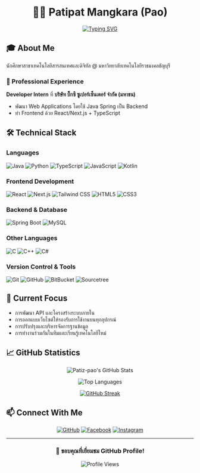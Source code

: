 <div align="center">
  <div>

  # 👨‍💻 Patipat Mangkara (Pao)

  </div>
  
[![Typing SVG](https://readme-typing-svg.herokuapp.com?font=Fira+Code&pause=1000&color=6CE4F7&center=true&vCenter=true&width=800&lines=Rajamangala+University+of+Technology+Thanyaburi+Student;Full-Stack+Developer;Database+Enthusiast)](https://git.io/typing-svg)
  
</div>

## 🎓 About Me
นักศึกษาสาขาเทคโนโลยีสารสนเทศและดิจิทัล @ มหาวิทยาลัยเทคโนโลยีราชมงคลธัญบุรี  

### 💼 Professional Experience
**Developer Intern** ที่ **บริษัท บิ๊กซี ซูเปอร์เซ็นเตอร์ จำกัด (มหาชน)**
- พัฒนา Web Applications โดยใช้ Java Spring เป็น Backend
- ทำ Frontend ด้วย React/Next.js + TypeScript

## 🛠️ Technical Stack

### Languages
<div align="left">

![Java](https://img.shields.io/badge/Java-ED8B00?style=for-the-badge&logo=java&logoColor=white)
![Python](https://img.shields.io/badge/Python-3776AB?style=for-the-badge&logo=python&logoColor=white)
![TypeScript](https://img.shields.io/badge/TypeScript-007ACC?style=for-the-badge&logo=typescript&logoColor=white)
![JavaScript](https://img.shields.io/badge/JavaScript-F7DF1E?style=for-the-badge&logo=javascript&logoColor=black)
![Kotlin](https://img.shields.io/badge/Kotlin-7F52FF?style=for-the-badge&logo=kotlin&logoColor=white)

</div>

### Frontend Development
<div align="left">

![React](https://img.shields.io/badge/React-20232A?style=for-the-badge&logo=react&logoColor=61DAFB)
![Next.js](https://img.shields.io/badge/Next.js-000000?style=for-the-badge&logo=next.js&logoColor=white)
![Tailwind CSS](https://img.shields.io/badge/Tailwind%20CSS-06B6D4?style=for-the-badge&logo=tailwindcss&logoColor=white)
![HTML5](https://img.shields.io/badge/HTML5-E34F26?style=for-the-badge&logo=html5&logoColor=white)
![CSS3](https://img.shields.io/badge/CSS3-1572B6?style=for-the-badge&logo=css3&logoColor=white)

</div>

### Backend & Database
<div align="left">

![Spring Boot](https://img.shields.io/badge/Spring%20Boot-6DB33F?style=for-the-badge&logo=springboot&logoColor=white)
![MySQL](https://img.shields.io/badge/MySQL-4479A1?style=for-the-badge&logo=mysql&logoColor=white)

</div>

### Other Languages
<div align="left">

![C](https://img.shields.io/badge/C-00599C?style=for-the-badge&logo=c&logoColor=white)
![C++](https://img.shields.io/badge/C++-00599C?style=for-the-badge&logo=cplusplus&logoColor=white)
![C#](https://img.shields.io/badge/C%23-239120?style=for-the-badge&logo=csharp&logoColor=white)

</div>

### Version Control & Tools
<div align="left">

![Git](https://img.shields.io/badge/Git-F05032?style=for-the-badge&logo=git&logoColor=white)
![GitHub](https://img.shields.io/badge/GitHub-181717?style=for-the-badge&logo=github&logoColor=white)
![BitBucket](https://img.shields.io/badge/BitBucket-0052CC?style=for-the-badge&logo=bitbucket&logoColor=white)
![Sourcetree](https://img.shields.io/badge/Sourcetree-0052CC?style=for-the-badge&logo=sourcetree&logoColor=white)

</div>

## 🌱 Current Focus
- การพัฒนา API และโครงสร้างระบบภายใน
- การออกแบบเว็บไซต์ให้รองรับการใช้งานบนทุกอุปกรณ์
- การปรับปรุงและบริหารจัดการฐานข้อมูล
- การทำงานร่วมกันในทีมและเรียนรู้เทคโนโลยีใหม่

## 📈 GitHub Statistics

<div align="center">

![Patiz-pao's GitHub Stats](https://github-readme-stats.vercel.app/api?username=Patiz-pao&show_icons=true&theme=tokyonight)

![Top Languages](https://github-readme-stats.vercel.app/api/top-langs/?username=Patiz-pao&layout=compact&theme=tokyonight)

[![GitHub Streak](https://github-readme-streak-stats.herokuapp.com/?user=Patiz-pao&theme=tokyonight)](https://git.io/streak-stats)

</div>

## 📫 Connect With Me
<div align="center">

[![GitHub](https://img.shields.io/badge/GitHub-100000?style=for-the-badge&logo=github&logoColor=white)](https://github.com/Patiz-pao)
[![Facebook](https://img.shields.io/badge/Facebook-%231877F2.svg?style=for-the-badge&logo=Facebook&logoColor=white)](https://www.facebook.com/PatipatMKR)
[![Instagram](https://img.shields.io/badge/Instagram-%23E4405F.svg?style=for-the-badge&logo=Instagram&logoColor=white)](https://www.instagram.com/patipat_pao/)

</div>

---
<div align="center">
  
### 🙏 ขอบคุณที่เยี่ยมชม GitHub Profile!

![Profile Views](https://komarev.com/ghpvc/?username=Patiz-pao&color=blue)

</div>
